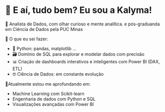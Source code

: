 # 👋 E aí, tudo bem? Eu sou a Kalyma!

🎯 Analista de Dados, com olhar curioso e mente analítica. e pós-graduanda em Ciência de Dados pela PUC Minas 


🧠 O que eu sei fazer:

- 🐍 Python: pandas, matplotlib ...
- 🗃️ Domínio de SQL para explorar e modelar dados com precisão
- 📊 Criação de dashboards interativos e inteligentes com Power BI (DAX, ETL)
- 🤓 Ciência de Dados: em constante evolução


🚀Atualmente estou me aprofundando em:

- Machine Learning com Scikit-learn
- Engenharia de dados com Python e SQL
- Visualizações avançadas com Power BI
